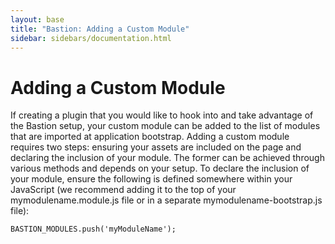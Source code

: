 ```yaml
---
layout: base
title: "Bastion: Adding a Custom Module"
sidebar: sidebars/documentation.html
---
```


# Adding a Custom Module

If creating a plugin that you would like to hook into and take advantage of the Bastion setup, your custom module can be 
added to the list of modules that are imported at application bootstrap. Adding a custom module requires two steps: 
ensuring your assets are included on the page and declaring the inclusion of your module. The former can be achieved through
various methods and depends on your setup. To declare the inclusion of your module, ensure the following is defined somewhere
within your JavaScript (we recommend adding it to the top of your mymodulename.module.js file or in a separate 
mymodulename-bootstrap.js file):

```
BASTION_MODULES.push('myModuleName');
```
